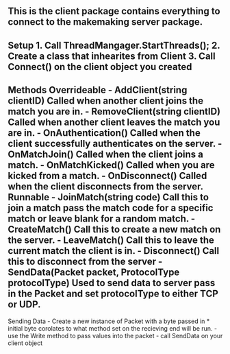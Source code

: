 This is the client package contains everything to connect to the makemaking server package.
---------------------------------------------------------
Setup
    1. Call ThreadMangager.StartThreads();
    2. Create a class that inhearites from Client
    3. Call Connect() on the client object you created
---------------------------------------------------------
Methods
    Overrideable
        - AddClient(string clientID) Called when another client joins the match you are in.
        - RemoveClient(string clientID) Called when another client leaves the match you are in.
        - OnAuthentication() Called when the client successfully authenticates on the server.
        - OnMatchJoin() Called when the client joins a match.
        - OnMatchKicked() Called when you are kicked from a match.
        - OnDisconnect() Called when the client disconnects from the server.
    Runnable
        - JoinMatch(string code) Call this to join a match pass the match code for a specific match
        or leave blank for a random match.
        - CreateMatch() Call this to create a new match on the server.
        - LeaveMatch() Call this to leave the current match the client is in.
        - Disconnect() Call this to disconnect from the server
        - SendData(Packet packet, ProtocolType protocolType) Used to send data to server pass in the Packet
        and set protocolType to either TCP or UDP.
----------------------------------------------------------
Sending Data
    - Create a new instance of Packet with a byte passed in
        * initial byte corolates to what method set on the recieving end will be run.
    - use the Write method to pass values into the packet
    - call SendData on your client object
